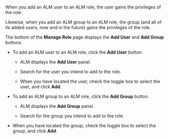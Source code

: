 ﻿[title]: # (Add Users and Groups to Roles)
[tags]: # (Account Lifecycle Manager,ALM,)
[priority]: # (5330)

### 

When you add an ALM user to an ALM role, the user gains the privileges of the role.

Likewise, when you add an ALM group to an ALM role, the group (and all of its added users, now and in the future) gains the privileges of the role.

The bottom of the **Manage Role** page displays the **Add User** and **Add Group** buttons.

* To add an ALM user to an ALM role, click the **Add User** button.

   * ALM displays the **Add User** panel.

   * Search for the user you intend to add to the role.

   * When you have located the user, check the toggle box to select the user, and click **Add**.

* To add an ALM group to an ALM role, click the **Add Group** button.

   * ALM displays the **Add Group** panel.

   * Search for the group you intend to add to the role.

* When you have located the group, check the toggle box to select the group, and click **Add**.


